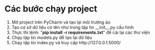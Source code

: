 # Các bước chạy project
<ol>
  <li>Mở project trên PyCharm và tạo lại môi trường ảo</li>
  <li>Tạo cơ sở dữ liệu có tên như trong tập tin __init__.py cấu hình</li>
  <li>Thực thi lệnh: "<b>pip install -r requirements.txt</b>" để cài lại các thư viện</li>
  <li>Chạy tập tin models.py để tạo lại dữ liệu</li>
  <li>Chạy tập tin index.py và truy cập http://127.0.0.1:5000/</li>
</ol>
